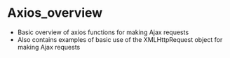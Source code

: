 # Axios_overview

- Basic overview of axios functions for making Ajax requests
- Also contains examples of basic use of the XMLHttpRequest object for making Ajax requests

